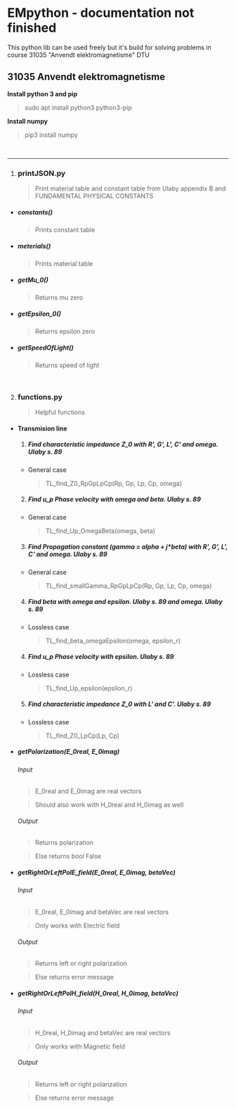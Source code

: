 # EMpython - documentation not finished 
This python lib can be used freely but it's build for solving problems in course 31035 "Anvendt elektromagnetisme" DTU


## 31035 Anvendt elektromagnetisme


**Install python 3 and pip**
 > sudo apt install python3 python3-pip

**Install numpy**
 > pip3 install numpy

</br>

***

1. ### printJSON.py

    > Print material table and constant table from Ulaby appendix B and FUNDAMENTAL PHYSICAL CONSTANTS
  
  - ##### constants()

    > Prints constant table
  
  - ##### meterials()

    > Prints material table

  - ##### getMu_0()

    > Returns mu zero

  - ##### getEpsilon_0()

    > Returns epsilon zero
  
  - ##### getSpeedOfLight()

    > Returns speed of light


</br>


2. ### functions.py

    > Helpful functions 
  
  - #### Transmision line

    1. ##### Find characteristic impedance Z_0 with R', G', L', C' and omega. Ulaby s. 89
    
      - General case

          > TL_find_Z0_RpGpLpCp(Rp, Gp, Lp, Cp, omega)

    2. ##### Find u_p Phase velocity with omega and beta. Ulaby s. 89

      - General case

          > TL_find_Up_OmegaBeta(omega, beta)

    3. ##### Find Propagation constant (gamma = alpha + j*beta) with R', G', L', C' and omega. Ulaby s. 89

      - General case

          > TL_find_smallGamma_RpGpLpCp(Rp, Gp, Lp, Cp, omega)
    
    4. ##### Find beta with omega and epsilon. Ulaby s. 89 and omega. Ulaby s. 89

      - Lossless case

          > TL_find_beta_omegaEpsilon(omega, epsilon_r)

    4. ##### Find u_p Phase velocity with epsilon. Ulaby s. 89

      - Lossless case

          > TL_find_Up_epsilon(epsilon_r)
    
    5. ##### Find characteristic impedance Z_0 with L' and C'. Ulaby s. 89

      - Lossless case

          > TL_find_Z0_LpCp(Lp, Cp)


  - ##### getPolarization(E_0real, E_0imag)

    ###### Input
      > E_0real and E_0imag are real vectors

      > Should also work with H_0real and H_0imag as well
      
    ###### Output
      > Returns polarization

      > Else returns bool False
  
  - ##### getRightOrLeftPolE_field(E_0real, E_0imag, betaVec)

     ###### Input
      > E_0real, E_0imag and betaVec are real vectors

      > Only works with Electric field
      
    ###### Output
      > Returns left or right polarization

      > Else returns error message
  
  - ##### getRightOrLeftPolH_field(H_0real, H_0imag, betaVec)

     ###### Input
      > H_0real, H_0imag and betaVec are real vectors

      > Only works with Magnetic field
      
    ###### Output
      > Returns left or right polarization

      > Else returns error message
  

